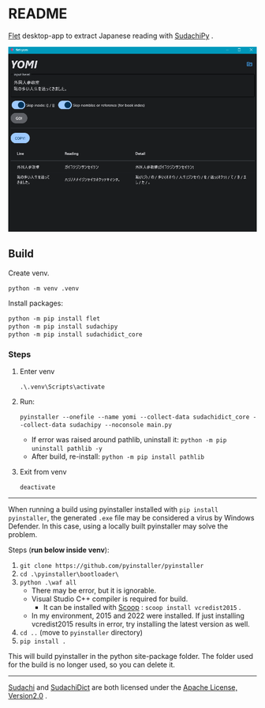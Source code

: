 # README

[Flet](https://flet.dev/) desktop-app to extract Japanese reading with [SudachiPy](https://github.com/WorksApplications/SudachiPy) .

![img](./images/demo.png)

## Build

Create venv.

```
python -m venv .venv
```

Install packages:

```
python -m pip install flet
python -m pip install sudachipy
python -m pip install sudachidict_core
```

### Steps

1. Enter venv

    ```
    .\.venv\Scripts\activate
    ```

1. Run:

    ```
    pyinstaller --onefile --name yomi --collect-data sudachidict_core --collect-data sudachipy --noconsole main.py
    ```

    - If error was raised around pathlib, uninstall it: `python -m pip uninstall pathlib -y`
    - After build, re-install: `python -m pip install pathlib`

1. Exit from venv

    ```
    deactivate
    ```

---

When running a build using pyinstaller installed with `pip install pyinstaller`, the generated `.exe` file may be considered a virus by Windows Defender.
In this case, using a locally built pyinstaller may solve the problem.

Steps (**run below inside venv**):

1. `git clone https://github.com/pyinstaller/pyinstaller`
1. `cd .\pyinstaller\bootloader\`
1. `python .\waf all`
    - There may be error, but it is ignorable.
    - Visual Studio C++ compiler is required for build.
        - It can be installed with [Scoop](https://scoop.sh/) : `scoop install vcredist2015` .
    - In my environment, 2015 and 2022 were installed. If just installing vcredist2015 results in error, try installing the latest version as well.
1. `cd ..` (move to `pyinstaller` directory)
1. `pip install .`

This will build pyinstaller in the python site-package folder.
The folder used for the build is no longer used, so you can delete it.

---

[Sudachi](https://github.com/WorksApplications/Sudachi/) and [SudachiDict](https://github.com/WorksApplications/SudachiDict) are both licensed under the [Apache License, Version2.0](http://www.apache.org/licenses/LICENSE-2.0.html) .